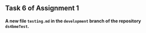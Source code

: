 ## Task 6 of Assignment 1

#### A new file `testing.md` in the `development` branch of the repository `ds4bmeTest`.
